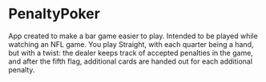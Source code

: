 # PenaltyPoker
App created to make a bar game easier to play. Intended to be played while watching an NFL game. You play Straight, with each quarter being a hand, but with a twist: the dealer keeps track of accepted penalties in the game, and after the fifth flag, additional cards are handed out for each additional penalty.
